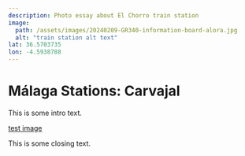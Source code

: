 ```yaml
---
description: Photo essay about El Chorro train station
image:
  path: /assets/images/20240209-GR340-information-board-alora.jpg
  alt: "train station alt text"
lat: 36.5703735
lon: -4.5938788
---
```

# Málaga Stations: Carvajal

This is some intro text. 

[test image](../assets/images/20240209-GR340-information-board-alora.jpg)

This is some closing text.

